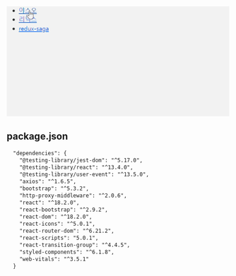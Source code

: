 ![learn-redux-middleware](https://github.com/dks044/learn-redux-middleware/blob/main/ezgif-3-492d63028b.gif)   

## package.json
```
  "dependencies": {
    "@testing-library/jest-dom": "^5.17.0",
    "@testing-library/react": "^13.4.0",
    "@testing-library/user-event": "^13.5.0",
    "axios": "^1.6.5",
    "bootstrap": "^5.3.2",
    "http-proxy-middleware": "^2.0.6",
    "react": "^18.2.0",
    "react-bootstrap": "^2.9.2",
    "react-dom": "^18.2.0",
    "react-icons": "^5.0.1",
    "react-router-dom": "^6.21.2",
    "react-scripts": "5.0.1",
    "react-transition-group": "^4.4.5",
    "styled-components": "^6.1.8",
    "web-vitals": "^3.5.1"
  }
```

